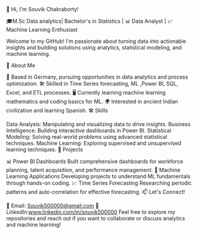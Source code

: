 

👋 Hi, I'm Souvik Chakraborty!

🎓M.Sc Data analytics| Bachelor's in Statistics | 📊 Data Analyst | 📈 Machine Learning Enthusiast

Welcome to my GitHub! I'm passionate about turning data into actionable insights and building solutions using analytics, statistical modeling, and machine learning.

🚀 About Me

📍 Based in Germany, pursuing opportunities in data analytics and process optimization.
🛠️ Skilled in Time Series forecasting, ML ,Power BI, SQL, Excel, and ETL processes.
🖥️ Currently learning machine learning mathematics and coding basics for ML.
🌍 Interested in ancient Indian civilization and learning Spanish.
🛠️ Skills

Data Analysis: Manipulating and visualizing data to drive insights.
Business Intelligence: Building interactive dashboards in Power BI.
Statistical Modeling: Solving real-world problems using advanced statistical techniques.
Machine Learning: Exploring supervised and unsupervised learning techniques.
📂 Projects

📊 Power BI Dashboards
Built comprehensive dashboards for workforce planning, talent acquisition, and performance management.
🤖 Machine Learning Applications
Developing projects to understand ML fundamentals through hands-on coding.
📈 Time Series Forecasting
Researching periodic patterns and auto-correlation for effective forecasting.
📫 Let's Connect!

📧 Email: Souvik500000@gmail.com
💼 LinkedIn:www.linkedin.com/in/souvik500000
Feel free to explore my repositories and reach out if you want to collaborate or discuss analytics and machine learning!
